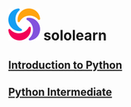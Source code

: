 # ![sololearn logo](./sl-logo.svg) sololearn

## [Introduction to Python](https://www.sololearn.com/en/learn/courses/python-introduction)

## [Python Intermediate](https://www.sololearn.com/en/learn/courses/python-intermediate)
